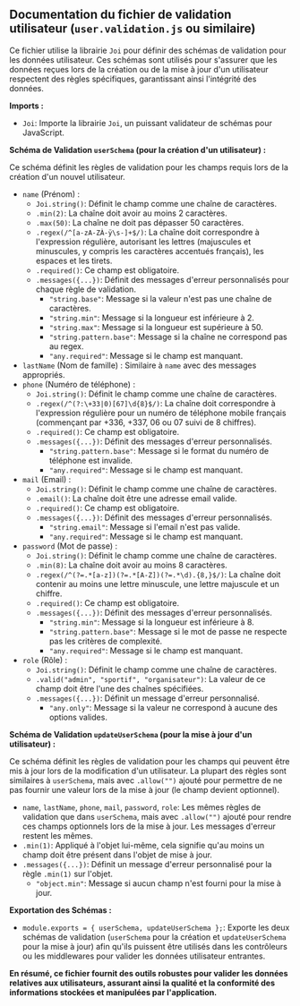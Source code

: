 ## Documentation du fichier de validation utilisateur (`user.validation.js` ou similaire)

Ce fichier utilise la librairie `Joi` pour définir des schémas de validation pour les données utilisateur. Ces schémas sont utilisés pour s'assurer que les données reçues lors de la création ou de la mise à jour d'un utilisateur respectent des règles spécifiques, garantissant ainsi l'intégrité des données.

**Imports :**

* `Joi`: Importe la librairie `Joi`, un puissant validateur de schémas pour JavaScript.

**Schéma de Validation `userSchema` (pour la création d'un utilisateur) :**

Ce schéma définit les règles de validation pour les champs requis lors de la création d'un nouvel utilisateur.

* `name` (Prénom) :
    * `Joi.string()`: Définit le champ comme une chaîne de caractères.
    * `.min(2)`: La chaîne doit avoir au moins 2 caractères.
    * `.max(50)`: La chaîne ne doit pas dépasser 50 caractères.
    * `.regex(/^[a-zA-ZÀ-ÿ\s-]+$/)`: La chaîne doit correspondre à l'expression régulière, autorisant les lettres (majuscules et minuscules, y compris les caractères accentués français), les espaces et les tirets.
    * `.required()`: Ce champ est obligatoire.
    * `.messages({...})`: Définit des messages d'erreur personnalisés pour chaque règle de validation.
        * `"string.base"`: Message si la valeur n'est pas une chaîne de caractères.
        * `"string.min"`: Message si la longueur est inférieure à 2.
        * `"string.max"`: Message si la longueur est supérieure à 50.
        * `"string.pattern.base"`: Message si la chaîne ne correspond pas au regex.
        * `"any.required"`: Message si le champ est manquant.
* `lastName` (Nom de famille) : Similaire à `name` avec des messages appropriés.
* `phone` (Numéro de téléphone) :
    * `Joi.string()`: Définit le champ comme une chaîne de caractères.
    * `.regex(/^(?:\+33|0)[67]\d{8}$/)`: La chaîne doit correspondre à l'expression régulière pour un numéro de téléphone mobile français (commençant par +336, +337, 06 ou 07 suivi de 8 chiffres).
    * `.required()`: Ce champ est obligatoire.
    * `.messages({...})`: Définit des messages d'erreur personnalisés.
        * `"string.pattern.base"`: Message si le format du numéro de téléphone est invalide.
        * `"any.required"`: Message si le champ est manquant.
* `mail` (Email) :
    * `Joi.string()`: Définit le champ comme une chaîne de caractères.
    * `.email()`: La chaîne doit être une adresse email valide.
    * `.required()`: Ce champ est obligatoire.
    * `.messages({...})`: Définit des messages d'erreur personnalisés.
        * `"string.email"`: Message si l'email n'est pas valide.
        * `"any.required"`: Message si le champ est manquant.
* `password` (Mot de passe) :
    * `Joi.string()`: Définit le champ comme une chaîne de caractères.
    * `.min(8)`: La chaîne doit avoir au moins 8 caractères.
    * `.regex(/^(?=.*[a-z])(?=.*[A-Z])(?=.*\d).{8,}$/)`: La chaîne doit contenir au moins une lettre minuscule, une lettre majuscule et un chiffre.
    * `.required()`: Ce champ est obligatoire.
    * `.messages({...})`: Définit des messages d'erreur personnalisés.
        * `"string.min"`: Message si la longueur est inférieure à 8.
        * `"string.pattern.base"`: Message si le mot de passe ne respecte pas les critères de complexité.
        * `"any.required"`: Message si le champ est manquant.
* `role` (Rôle) :
    * `Joi.string()`: Définit le champ comme une chaîne de caractères.
    * `.valid("admin", "sportif", "organisateur")`: La valeur de ce champ doit être l'une des chaînes spécifiées.
    * `.messages({...})`: Définit un message d'erreur personnalisé.
        * `"any.only"`: Message si la valeur ne correspond à aucune des options valides.

**Schéma de Validation `updateUserSchema` (pour la mise à jour d'un utilisateur) :**

Ce schéma définit les règles de validation pour les champs qui peuvent être mis à jour lors de la modification d'un utilisateur. La plupart des règles sont similaires à `userSchema`, mais avec `.allow("")` ajouté pour permettre de ne pas fournir une valeur lors de la mise à jour (le champ devient optionnel).

* `name`, `lastName`, `phone`, `mail`, `password`, `role`: Les mêmes règles de validation que dans `userSchema`, mais avec `.allow("")` ajouté pour rendre ces champs optionnels lors de la mise à jour. Les messages d'erreur restent les mêmes.
* `.min(1)`: Appliqué à l'objet lui-même, cela signifie qu'au moins un champ doit être présent dans l'objet de mise à jour.
* `.messages({...})`: Définit un message d'erreur personnalisé pour la règle `.min(1)` sur l'objet.
    * `"object.min"`: Message si aucun champ n'est fourni pour la mise à jour.

**Exportation des Schémas :**

* `module.exports = { userSchema, updateUserSchema };`: Exporte les deux schémas de validation (`userSchema` pour la création et `updateUserSchema` pour la mise à jour) afin qu'ils puissent être utilisés dans les contrôleurs ou les middlewares pour valider les données utilisateur entrantes.

**En résumé, ce fichier fournit des outils robustes pour valider les données relatives aux utilisateurs, assurant ainsi la qualité et la conformité des informations stockées et manipulées par l'application.**